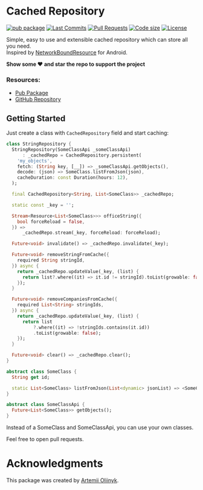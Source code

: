 # Cached Repository

[![pub package](https://img.shields.io/pub/v/cached_repository.svg?logo=dart&logoColor=00b9fc)](https://pub.dartlang.org/packages/cached_repository)
[![Last Commits](https://img.shields.io/github/last-commit/arrrtem22/cached_repository?logo=git&logoColor=white)](https://github.com/arrrtem22/cached_repository/commits/master)
[![Pull Requests](https://img.shields.io/github/issues-pr/arrrtem22/cached_repository?logo=github&logoColor=white)](https://github.com/arrrtem22/cached_repository/pulls)
[![Code size](https://img.shields.io/github/languages/code-size/arrrtem22/cached_repository?logo=github&logoColor=white)](https://github.com/arrrtem22/cached_repository)
[![License](https://img.shields.io/github/license/arrrtem22/cached_repository?logo=open-source-initiative&logoColor=green)](https://github.com/arrrtem22/cached_repository/blob/master/LICENSE)

Simple, easy to use and extensible cached repository which can store all you need.<br>
Inspired by [NetworkBoundResource](https://github.com/topics/networkboundresource) for Android.

**Show some ❤️ and star the repo to support the project**

### Resources:
- [Pub Package](https://pub.dev/packages/cached_repository)
- [GitHub Repository](https://github.com/arrrtem22/cached_repository)

## Getting Started

Just create a class with `CachedRepository` field and start caching:
```dart
class StringRepository {
  StringRepository(SomeClassApi _someClassApi)
      : _cachedRepo = CachedRepository.persistent(
    'my_objects',
    fetch: (String key, [__]) => _someClassApi.getObjects(),
    decode: (json) => SomeClass.listFromJson(json),
    cacheDuration: const Duration(hours: 12),
  );

  final CachedRepository<String, List<SomeClass>> _cachedRepo;

  static const _key = '';

  Stream<Resource<List<SomeClass>>> officeString({
    bool forceReload = false,
  }) =>
      _cachedRepo.stream(_key, forceReload: forceReload);

  Future<void> invalidate() => _cachedRepo.invalidate(_key);

  Future<void> removeStringFromCache({
    required String stringId,
  }) async {
    return _cachedRepo.updateValue(_key, (list) {
      return list?.where((it) => it.id != stringId).toList(growable: false);
    });
  }

  Future<void> removeCompaniesFromCache({
    required List<String> stringIds,
  }) async {
    return _cachedRepo.updateValue(_key, (list) {
      return list
          ?.where((it) => !stringIds.contains(it.id))
          .toList(growable: false);
    });
  }

  Future<void> clear() => _cachedRepo.clear();
}

abstract class SomeClass {
  String get id;

  static List<SomeClass> listFromJson(List<dynamic> jsonList) => <SomeClass>[];
}

abstract class SomeClassApi {
  Future<List<SomeClass>> getObjects();
}
```

Instead of a SomeClass and SomeClassApi, you can use your own classes.

Feel free to open pull requests.

# Acknowledgments

This package was created by [Artemii Oliinyk](https://github.com/arrrtem22).